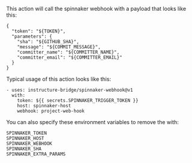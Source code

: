 
This action will call the spinnaker webhook with a payload that looks
like this:

    {
      "token": "${TOKEN}",
      "parameters": {
        "sha": "${GITHUB_SHA}",
        "message": "${COMMIT_MESSAGE}",
        "committer_name": "${COMMITTER_NAME}",
        "committer_email": "${COMMITTER_EMAIL}"
      }
    }

Typical usage of this action looks like this:

    - uses: instructure-bridge/spinnaker-webhook@v1
      with:
        token: ${{ secrets.SPINNAKER_TRIGGER_TOKEN }}
        host: spinnaker-host
        webhook: project-web-hook

You can also specify these environment variables to remove the with:

    SPINNAKER_TOKEN
    SPINNAKER_HOST
    SPINNAKER_WEBHOOK
    SPINNAKER_SHA
    SPINNAKER_EXTRA_PARAMS
